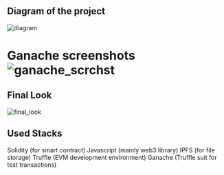 


## Diagram of the project
![diagram](https://user-images.githubusercontent.com/23080078/175367866-8849348f-5072-460a-9f8f-7a34436aa64b.png)


# Ganache screenshots![ganache_scrchst](https://user-images.githubusercontent.com/23080078/175367941-bb0ad483-0bbf-4718-93e4-02a0024ccc8c.png)


## Final Look
![final_look](https://user-images.githubusercontent.com/23080078/175367995-97059932-a99c-4d37-847d-f26acc8bbd8b.png)

## Used Stacks 
Solidity (for smart contract)
Javascript (mainly web3 library)
IPFS (for file storage)
Truffle (EVM development environment)
Ganache (Truffle suit for test transactions)
